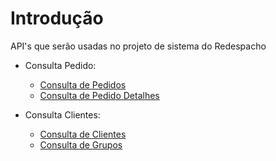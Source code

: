 
# Introdução 
API's que serão usadas no projeto de sistema do Redespacho 

* Consulta Pedido:
    * [Consulta de Pedidos](ConsultaPedidos/ConsultaPedidos.md)
    * [Consulta de Pedido Detalhes](ConsultaPedidos/ConsultaPedidosDetalhe.md)

* Consulta Clientes:
    * [Consulta de Clientes](ConsultaClientes/ConsultaClientes.md)
    * [Consulta de Grupos](ConsultaClientes/ConsultaGrupos.md)
